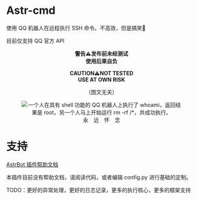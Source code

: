 # Astr-cmd

使用 QQ 机器人在远程执行 SSH 命令。不高效，但是搞笑🤡

目前仅支持 QQ 官方 API



<div style="text-align: center">
    <p lang="zh-CN"><strong>警告⚠️发布前未经测试<br>使用后果自负</strong></p>
    <p lang="en"><strong>CAUTION⚠️NOT TESTED<br>USE AT OWN RISK</strong></p>
    <p lang="zh-CN">（图文无关）</p>
    <figure>
        <img src="https://imgos.cn/2024/08/07/66b2f5557211a.png" title="家里云生前最后影像" alt="一个人在具有 shell 功能的 QQ 机器人上执行了 whoami，返回结果是 root，另一个人马上开始运行 rm -rf /*，并成功执行。">
        <br><figcaption>永　远　怀　念</figcaption>
    </figure>
</div>

# 支持

[AstrBot 插件帮助文档](https://astrbot.soulter.top/center/docs/%E5%BC%80%E5%8F%91/%E6%8F%92%E4%BB%B6%E5%BC%80%E5%8F%91/
)

本插件目前没有帮助文档，请阅读代码，或者编辑 config.py 进行基础的定制。

TODO：更好的异常处理，更好的日志记录，更多的执行核心，更多的框架支持
